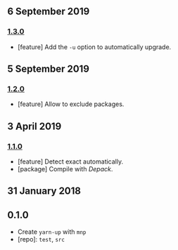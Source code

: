 ## 6 September 2019

### [1.3.0](https://github.com/artdecocode/yarn-up/compare/v1.2.0...v1.3.0)

- [feature] Add the `-u` option to automatically upgrade.

## 5 September 2019

### [1.2.0](https://github.com/artdecocode/yarn-up/compare/v1.1.0...v1.2.0)

- [feature] Allow to exclude packages.

## 3 April 2019

### [1.1.0](https://github.com/artdecocode/yarn-up/compare/v1.0.0...v1.1.0)

- [feature] Detect exact automatically.
- [package] Compile with _Depack_.

## 31 January 2018

## 0.1.0

- Create `yarn-up` with `mnp`
- [repo]: `test`, `src`